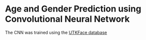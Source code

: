 # Age and Gender Prediction using Convolutional Neural Network
The CNN was trained using the [UTKFace database](https://www.kaggle.com/datasets/jangedoo/utkface-new)
